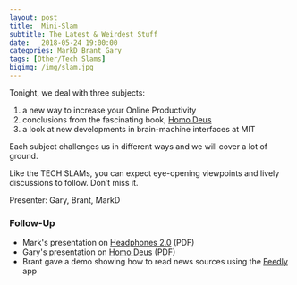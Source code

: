 ```yaml
---
layout: post
title:  Mini-Slam
subtitle: The Latest & Weirdest Stuff
date:   2018-05-24 19:00:00
categories: MarkD Brant Gary 
tags: [Other/Tech Slams]
bigimg: /img/slam.jpg
---
```


Tonight, we deal with three subjects:

1. a new way to increase your Online Productivity
1. conclusions from the fascinating book, [Homo Deus](https://www.amazon.com/Homo-Deus-Brief-History-Tomorrow/dp/0062464310)
1. a look at new developments in brain-machine interfaces at MIT

Each subject challenges us in different ways and we will cover a lot of ground. 

Like the TECH SLAMs, you can expect eye-opening viewpoints and lively discussions to follow. Don’t miss it.

Presenter: Gary, Brant, MarkD

### Follow-Up

* Mark's presentation on [Headphones 2.0](/assets/present/2018/headphones-2.0.pdf) (PDF)
* Gary's presentation on [Homo Deus](/assets/present/2018/homo-deus.pdf) (PDF)
* Brant gave a demo showing how to read news sources using the [Feedly](http://feedly.com) app

